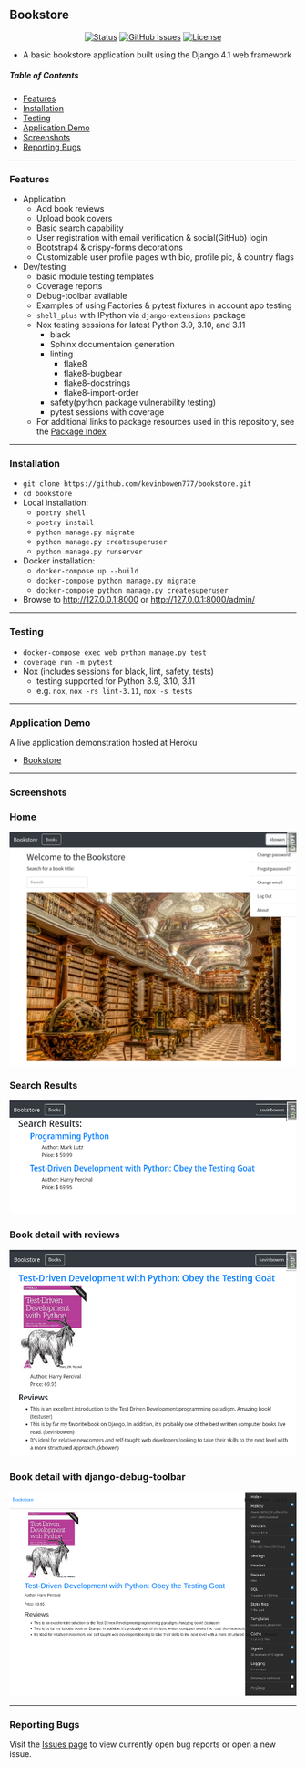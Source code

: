 ## Bookstore 

<div align="center">

  [![Status](https://img.shields.io/badge/status-active-success.svg)]() 
  [![GitHub Issues](https://img.shields.io/github/issues/kevinbowen777/bookstore.svg)](https://github.com/kevinbowen777/bookstore/issues)
  [![License](https://img.shields.io/badge/license-MIT-blue.svg)](/LICENSE)

</div>

- A basic bookstore application built using the Django 4.1 web framework

##### Table of Contents
 - [Features](#features)
 - [Installation](#installation)
 - [Testing](#testing)
 - [Application Demo](#application-demo)
 - [Screenshots](#screenshots)
 - [Reporting Bugs](#reporting-bugs)

---

### Features
 - Application
     - Add book reviews
     - Upload book covers
     - Basic search capability
     - User registration with email verification & social(GitHub) login
     - Bootstrap4 & crispy-forms decorations
     - Customizable user profile pages with bio, profile pic, & country flags
 - Dev/testing
     - basic module testing templates
     - Coverage reports
     - Debug-toolbar available
     - Examples of using Factories & pytest fixtures in account app testing
     - `shell_plus` with IPython via `django-extensions` package
     - Nox testing sessions for latest Python 3.9, 3.10, and 3.11
         - black
         - Sphinx documentaion generation
         - linting
             - flake8
             - flake8-bugbear
             - flake8-docstrings
             - flake8-import-order
         - safety(python package vulnerability testing)
         - pytest sessions with coverage
     - For additional links to package resources used in this repository, see the [Package Index](docs/package_index.md)

---

### Installation
 - `git clone https://github.com/kevinbowen777/bookstore.git`
 - `cd bookstore`
 - Local installation:
     - `poetry shell`
     - `poetry install`
     - `python manage.py migrate`
     - `python manage.py createsuperuser`
     - `python manage.py runserver`
 - Docker installation:
     - `docker-compose up --build`
     - `docker-compose python manage.py migrate`
     - `docker-compose python manage.py createsuperuser`
 - Browse to http://127.0.0.1:8000 or http://127.0.0.1:8000/admin/

---

### Testing
 - `docker-compose exec web python manage.py test`
 - `coverage run -m pytest`
 - Nox (includes sessions for black, lint, safety, tests)
     - testing supported for Python 3.9, 3.10, 3.11
     - e.g. `nox`, `nox -rs lint-3.11`, `nox -s tests`

---

### Application Demo
A live application demonstration hosted at Heroku
 - [Bookstore](https://kbowen-django-bookstore.herokuapp.com/)

---

### Screenshots

### Home
![Home](https://github.com/kevinbowen777/bookstore/blob/master/images/bookstore_home.png)

### Search Results
![Search Results](https://github.com/kevinbowen777/bookstore/blob/master/images/bookstore_search-results.png)

### Book detail with reviews
![Book detail](https://github.com/kevinbowen777/bookstore/blob/master/images/bookstore_detail-review.png)

### Book detail with django-debug-toolbar
![Detail debug-toolbar](https://github.com/kevinbowen777/bookstore/blob/master/images/bookstore_booklist_debug-toolbar.png)

---

### Reporting Bugs

   Visit the [Issues page](https://github.com/kevinbowen777/bookstore/issues)
      to view currently open bug reports or open a new issue.
